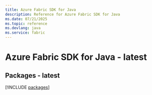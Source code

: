```yaml
---
title: Azure Fabric SDK for Java
description: Reference for Azure Fabric SDK for Java
ms.date: 07/21/2025
ms.topic: reference
ms.devlang: java
ms.service: fabric
---
```

# Azure Fabric SDK for Java - latest
## Packages - latest
[!INCLUDE [packages](fabric-index.md)]